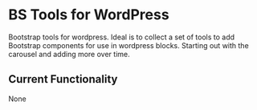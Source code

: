 # BS Tools for WordPress

Bootstrap tools for wordpress. Ideal is to collect a set of tools to add Bootstrap components for use in wordpress blocks. Starting out with the carousel and adding more over time.

## Current Functionality
None